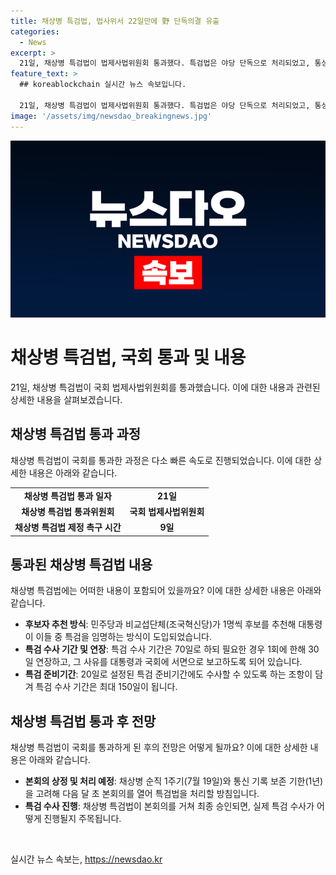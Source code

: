 ```yaml
---
title: 채상병 특검법, 법사위서 22일만에 野 단독의결 유출
categories:
  - News
excerpt: >
  21일, 채상병 특검법이 법제사법위원회 통과했다. 특검법은 야당 단독으로 처리되었고, 통상 20일 숙려 기간을 건너뛰고 초고속 처리되었다. 민주당은 순직 1주기와 통신 기록 보존을 고려, 다음 달 초 본회의를 열어 특검법을 처리할 예정이다. 법은 대통령 후보자 추천과 수사 기간 등을 규정하며, 21대 국회에서 폐기된 뒤 22대 국회에서 재발의되었다.
feature_text: >
  ## koreablockchain 실시간 뉴스 속보입니다.

  21일, 채상병 특검법이 법제사법위원회 통과했다. 특검법은 야당 단독으로 처리되었고, 통상 20일 숙려 기간을 건너뛰고 초고속 처리되었다. 민주당은 순직 1주기와 통신 기록 보존을 고려, 다음 달 초 본회의를 열어 특검법을 처리할 예정이다. 법은 대통령 후보자 추천과 수사 기간 등을 규정하며, 21대 국회에서 폐기된 뒤 22대 국회에서 재발의되었다.
image: '/assets/img/newsdao_breakingnews.jpg'
---
```


<p><img src="/assets/img/newsdao_breakingnews.jpg" alt="koreablockchain 속보" /></p>

<h1>채상병 특검법, 국회 통과 및 내용</h1>

<p data-ke-size="size16">21일, 채상병 특검법이 국회 법제사법위원회를 통과했습니다. 이에 대한 내용과 관련된 상세한 내용을 살펴보겠습니다.</p>

<h2>채상병 특검법 통과 과정</h2>

<p data-ke-size="size16">채상병 특검법이 국회를 통과한 과정은 다소 빠른 속도로 진행되었습니다. 이에 대한 상세한 내용은 아래와 같습니다.</p>

<table>
  <tr>
    <td style="text-align: center; height: 17px;"><b>채상병 특검법 통과 일자</b></td>
    <td style="text-align: center; height: 17px;"><b>21일</b></td>
  </tr>
  <tr>
    <td style="text-align: center; height: 17px;"><b>채상병 특검법 통과위원회</b></td>
    <td style="text-align: center; height: 17px;"><b>국회 법제사법위원회</b></td>
  </tr>
  <tr>
    <td style="text-align: center; height: 17px;"><b>채상병 특검법 제정 촉구 시간</b></td>
    <td style="text-align: center; height: 17px;"><b>9일</b></td>
  </tr>
</table>

<h2>통과된 채상병 특검법 내용</h2>

<p data-ke-size="size16">채상병 특검법에는 어떠한 내용이 포함되어 있을까요? 이에 대한 상세한 내용은 아래와 같습니다.</p>

<ul>
  <li><b>후보자 추천 방식</b>: 민주당과 비교섭단체(조국혁신당)가 1명씩 후보를 추천해 대통령이 이들 중 특검을 임명하는 방식이 도입되었습니다.</li>
  <li><b>특검 수사 기간 및 연장</b>: 특검 수사 기간은 70일로 하되 필요한 경우 1회에 한해 30일 연장하고, 그 사유를 대통령과 국회에 서면으로 보고하도록 되어 있습니다.</li>
  <li><b>특검 준비기간</b>: 20일로 설정된 특검 준비기간에도 수사할 수 있도록 하는 조항이 담겨 특검 수사 기간은 최대 150일이 됩니다.</li>
</ul>

<h2>채상병 특검법 통과 후 전망</h2>

<p data-ke-size="size16">채상병 특검법이 국회를 통과하게 된 후의 전망은 어떻게 될까요? 이에 대한 상세한 내용은 아래와 같습니다.</p>

<ul>
  <li><b>본회의 상정 및 처리 예정</b>: 채상병 순직 1주기(7월 19일)와 통신 기록 보존 기한(1년)을 고려해 다음 달 초 본회의를 열어 특검법을 처리할 방침입니다.</li>
  <li><b>특검 수사 진행</b>: 채상병 특검법이 본회의를 거쳐 최종 승인되면, 실제 특검 수사가 어떻게 진행될지 주목됩니다.</li>
</ul>

<p data-ke-size="size16">&nbsp;</p>
실시간 뉴스 속보는, <a href="https://newsdao.kr" rel="dofollow">https://newsdao.kr</a>


